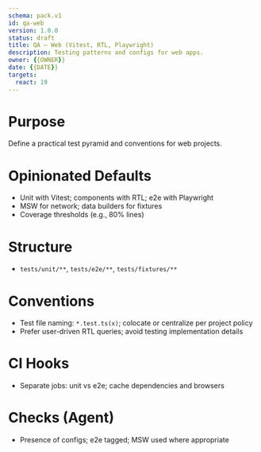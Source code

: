 ```yaml
---
schema: pack.v1
id: qa-web
version: 1.0.0
status: draft
title: QA – Web (Vitest, RTL, Playwright)
description: Testing patterns and configs for web apps.
owner: {{OWNER}}
date: {{DATE}}
targets:
  react: 19
---
```


# Purpose
Define a practical test pyramid and conventions for web projects.

# Opinionated Defaults
- Unit with Vitest; components with RTL; e2e with Playwright
- MSW for network; data builders for fixtures
- Coverage thresholds (e.g., 80% lines)

# Structure
- `tests/unit/**`, `tests/e2e/**`, `tests/fixtures/**`

# Conventions
- Test file naming: `*.test.ts(x)`; colocate or centralize per project policy
- Prefer user-driven RTL queries; avoid testing implementation details

# CI Hooks
- Separate jobs: unit vs e2e; cache dependencies and browsers

# Checks (Agent)
- Presence of configs; e2e tagged; MSW used where appropriate
